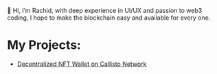 👋 Hi, I’m Rachid, with deep experience in UI/UX and passion to web3 coding, I hope to make the blockchain easy and available for every one. 

# My Projects:

 - [Decentralized NFT Wallet on Callisto Network](https://callisto-nft-wallet.netlify.app/)
<!---
dragnoir/dragnoir is a ✨ special ✨ repository because its `README.md` (this file) appears on your GitHub profile.
You can click the Preview link to take a look at your changes.
--->
